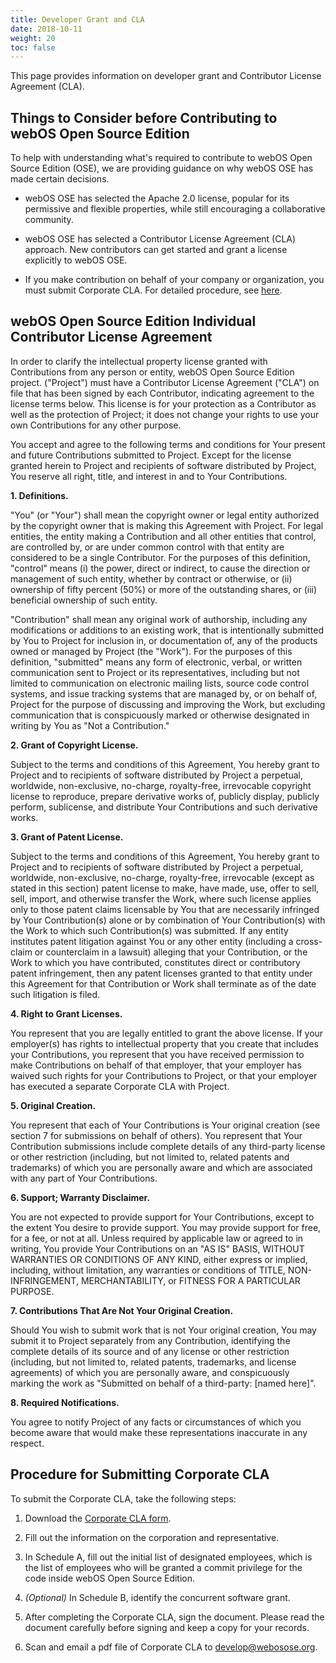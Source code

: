 ```yaml
---
title: Developer Grant and CLA
date: 2018-10-11
weight: 20
toc: false
---
```


This page provides information on developer grant and Contributor License Agreement (CLA).

## Things to Consider before Contributing to webOS Open Source Edition

To help with understanding what's required to contribute to webOS Open Source Edition (OSE), we are providing guidance on why webOS OSE has made certain decisions.

  - webOS OSE has selected the Apache 2.0 license, popular for its permissive and flexible properties, while still encouraging a collaborative community.

  - webOS OSE has selected a Contributor License Agreement (CLA) approach. New contributors can get started and grant a license explicitly to webOS OSE.

  - If you make contribution on behalf of your company or organization, you must submit Corporate CLA. For detailed procedure, see [here](#procedure-for-submitting-corporate-cla).

## webOS Open Source Edition Individual Contributor License Agreement

In order to clarify the intellectual property license granted with Contributions from any person or entity, webOS Open Source Edition project. ("Project") must have a Contributor License Agreement ("CLA") on file that has been signed by each Contributor, indicating agreement to the license terms below. This license is for your protection as a Contributor as well as the protection of Project; it does not change your rights to use your own Contributions for any other purpose.

You accept and agree to the following terms and conditions for Your present and future Contributions submitted to Project. Except for the license granted herein to Project and recipients of software distributed by Project, You reserve all right, title, and interest in and to Your Contributions.

**1. Definitions.**

"You" (or "Your") shall mean the copyright owner or legal entity authorized by the copyright owner that is making this Agreement with Project. For legal entities, the entity making a Contribution and all other entities that control, are controlled by, or are under common control with that entity are considered to be a single Contributor. For the purposes of this definition, "control" means (i) the power, direct or indirect, to cause the direction or management of such entity, whether by contract or otherwise, or (ii) ownership of fifty percent (50%) or more of the outstanding shares, or (iii) beneficial ownership of such entity.

"Contribution" shall mean any original work of authorship, including any modifications or additions to an existing work, that is intentionally submitted by You to Project for inclusion in, or documentation of, any of the products owned or managed by Project (the "Work"). For the purposes of this definition, "submitted" means any form of electronic, verbal, or written communication sent to Project or its representatives, including but not limited to communication on electronic mailing lists, source code control systems, and issue tracking systems that are managed by, or on behalf of, Project for the purpose of discussing and improving the Work, but excluding communication that is conspicuously marked or otherwise designated in writing by You as "Not a Contribution."

**2. Grant of Copyright License.**

Subject to the terms and conditions of this Agreement, You hereby grant to Project and to recipients of software distributed by Project a perpetual, worldwide, non-exclusive, no-charge, royalty-free, irrevocable copyright license to reproduce, prepare derivative works of, publicly display, publicly perform, sublicense, and distribute Your Contributions and such derivative works.

**3. Grant of Patent License.**

Subject to the terms and conditions of this Agreement, You hereby grant to Project and to recipients of software distributed by Project a perpetual, worldwide, non-exclusive, no-charge, royalty-free, irrevocable (except as stated in this section) patent license to make, have made, use, offer to sell, sell, import, and otherwise transfer the Work, where such license applies only to those patent claims licensable by You that are necessarily infringed by Your Contribution(s) alone or by combination of Your Contribution(s) with the Work to which such Contribution(s) was submitted. If any entity institutes patent litigation against You or any other entity (including a cross-claim or counterclaim in a lawsuit) alleging that your Contribution, or the Work to which you have contributed, constitutes direct or contributory patent infringement, then any patent licenses granted to that entity under this Agreement for that Contribution or Work shall terminate as of the date such litigation is filed.

**4. Right to Grant Licenses.**

You represent that you are legally entitled to grant the above license. If your employer(s) has rights to intellectual property that you create that includes your Contributions, you represent that you have received permission to make Contributions on behalf of that employer, that your employer has waived such rights for your Contributions to Project, or that your employer has executed a separate Corporate CLA with Project.

**5. Original Creation.**

You represent that each of Your Contributions is Your original creation (see section 7 for submissions on behalf of others). You represent that Your Contribution submissions include complete details of any third-party license or other restriction (including, but not limited to, related patents and trademarks) of which you are personally aware and which are associated with any part of Your Contributions.

**6. Support; Warranty Disclaimer.**

You are not expected to provide support for Your Contributions, except to the extent You desire to provide support. You may provide support for free, for a fee, or not at all. Unless required by applicable law or agreed to in writing, You provide Your Contributions on an "AS IS" BASIS, WITHOUT WARRANTIES OR CONDITIONS OF ANY KIND, either express or implied, including, without limitation, any warranties or conditions of TITLE, NON- INFRINGEMENT, MERCHANTABILITY, or FITNESS FOR A PARTICULAR PURPOSE.

**7. Contributions That Are Not Your Original Creation.**

Should You wish to submit work that is not Your original creation, You may submit it to Project separately from any Contribution, identifying the complete details of its source and of any license or other restriction (including, but not limited to, related patents, trademarks, and license agreements) of which you are personally aware, and conspicuously marking the work as "Submitted on behalf of a third-party: [named here]".

**8. Required Notifications.**

You agree to notify Project of any facts or circumstances of which you become aware that would make these representations inaccurate in any respect.

## Procedure for Submitting Corporate CLA

To submit the Corporate CLA, take the following steps:

1.  Download the [Corporate CLA form](https://webosose.s3.ap-northeast-2.amazonaws.com/governance/webOS+Open+Source+Edition+Software+Grant+and+Corporate+Contributor+License+Agreement.zip).

2.  Fill out the information on the corporation and representative.

3.  In Schedule A, fill out the initial list of designated employees, which is the list of employees who will be granted a commit privilege for the code inside webOS Open Source Edition.

4.  *(Optional)* In Schedule B, identify the concurrent software grant.

5.  After completing the Corporate CLA, sign the document. Please read the document carefully before signing and keep a copy for your records.

6.  Scan and email a pdf file of Corporate CLA to <develop@webosose.org>.
